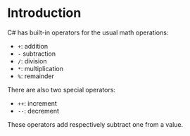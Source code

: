 # Introduction

C# has built-in operators for the usual math operations:

- `+`: addition
- `-` subtraction
- `/`: division
- `*`: multiplication
- `%`: remainder

There are also two special operators:

- `++`: increment
- `--`: decrement

These operators add respectively subtract one from a value.
